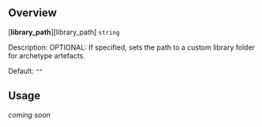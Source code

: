## Overview

[**library_path**][library_path] `string`

Description: OPTIONAL: If specified, sets the path to a custom library folder for archetype artefacts.

Default: `""`

## Usage
_coming soon_
